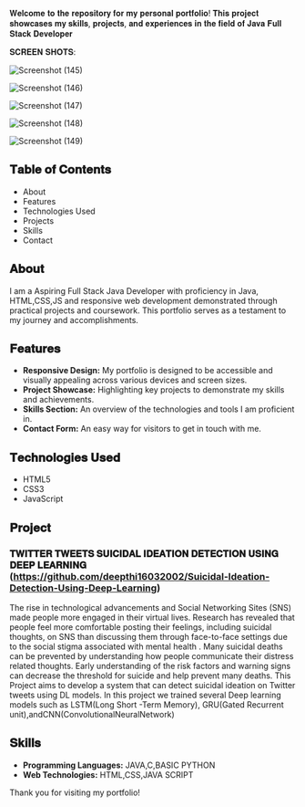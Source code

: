 𝐖𝐞𝐥𝐜𝐨𝐦𝐞 𝐭𝐨 𝐭𝐡𝐞 𝐫𝐞𝐩𝐨𝐬𝐢𝐭𝐨𝐫𝐲 𝐟𝐨𝐫 𝐦𝐲 𝐩𝐞𝐫𝐬𝐨𝐧𝐚𝐥 𝐩𝐨𝐫𝐭𝐟𝐨𝐥𝐢𝐨! 𝐓𝐡𝐢𝐬 𝐩𝐫𝐨𝐣𝐞𝐜𝐭 𝐬𝐡𝐨𝐰𝐜𝐚𝐬𝐞𝐬 𝐦𝐲 𝐬𝐤𝐢𝐥𝐥𝐬, 𝐩𝐫𝐨𝐣𝐞𝐜𝐭𝐬, 𝐚𝐧𝐝 𝐞𝐱𝐩𝐞𝐫𝐢𝐞𝐧𝐜𝐞𝐬 𝐢𝐧 𝐭𝐡𝐞 𝐟𝐢𝐞𝐥𝐝 𝐨𝐟 𝐉𝐚𝐯𝐚 𝐅𝐮𝐥𝐥 𝐒𝐭𝐚𝐜𝐤 𝐃𝐞𝐯𝐞𝐥𝐨𝐩𝐞𝐫

 𝐒𝐂𝐑𝐄𝐄𝐍 𝐒𝐇𝐎𝐓𝐒:





![Screenshot (145)](https://github.com/deepthi16032002/My-Portfolio/assets/134869226/8ea75199-9d02-496d-aafc-7e5317dfed8e)










![Screenshot (146)](https://github.com/deepthi16032002/My-Portfolio/assets/134869226/81c845c3-ff2a-4126-9571-2c57db7175fd)



![Screenshot (147)](https://github.com/deepthi16032002/My-Portfolio/assets/134869226/c855d8df-355d-4d16-b955-8195a51a66da)







![Screenshot (148)](https://github.com/deepthi16032002/My-Portfolio/assets/134869226/869bb455-b02b-45e4-84fa-9f641987a608)



![Screenshot (149)](https://github.com/deepthi16032002/My-Portfolio/assets/134869226/ce6dc9a2-1b45-4de0-bb9e-a3c0039bd70f)


 
## 𝐓𝐚𝐛𝐥𝐞 𝐨𝐟 𝐂𝐨𝐧𝐭𝐞𝐧𝐭𝐬
- About
- Features
- Technologies Used
- Projects
- Skills
- Contact

## 𝐀𝐛𝐨𝐮𝐭
I am a Aspiring Full Stack Java Developer with proficiency in Java, HTML,CSS,JS and
responsive web development demonstrated through practical projects and coursework.
This portfolio serves as a testament to my journey and accomplishments.

## 𝐅𝐞𝐚𝐭𝐮𝐫𝐞𝐬
- **Responsive Design:** My portfolio is designed to be accessible and visually appealing across various devices and screen sizes.
- **Project Showcase:** Highlighting key projects to demonstrate my skills and achievements.
- **Skills Section:** An overview of the technologies and tools I am proficient in.
- **Contact Form:** An easy way for visitors to get in touch with me.

## 𝐓𝐞𝐜𝐡𝐧𝐨𝐥𝐨𝐠𝐢𝐞𝐬 𝐔𝐬𝐞𝐝
- HTML5
- CSS3
- JavaScript

## 𝐏𝐫𝐨𝐣𝐞𝐜𝐭
### 𝐓𝐖𝐈𝐓𝐓𝐄𝐑 𝐓𝐖𝐄𝐄𝐓𝐒 𝐒𝐔𝐈𝐂𝐈𝐃𝐀𝐋 𝐈𝐃𝐄𝐀𝐓𝐈𝐎𝐍 𝐃𝐄𝐓𝐄𝐂𝐓𝐈𝐎𝐍 𝐔𝐒𝐈𝐍𝐆 𝐃𝐄𝐄𝐏 𝐋𝐄𝐀𝐑𝐍𝐈𝐍𝐆 (https://github.com/deepthi16032002/Suicidal-Ideation-Detection-Using-Deep-Learning)
The rise in technological advancements and Social Networking Sites (SNS) made people more engaged in their virtual lives.
Research has revealed that people feel more comfortable posting their feelings, including suicidal thoughts,
on SNS than discussing them through face-to-face settings due to the social stigma associated with mental health .
Many suicidal deaths can be prevented by understanding how people communicate their distress related thoughts. 
Early understanding of the risk factors and warning signs can decrease the threshold for suicide and help prevent many deaths. 
This Project aims to develop a system that can detect suicidal ideation on Twitter tweets using DL models.
In this project we trained several Deep learning models such as LSTM(Long Short -Term Memory), GRU(Gated Recurrent unit),andCNN(ConvolutionalNeuralNetwork)

## 𝐒𝐤𝐢𝐥𝐥𝐬
- **Programming Languages:** JAVA,C,BASIC PYTHON
- **Web Technologies:** HTML,CSS,JAVA SCRIPT

Thank you for visiting my portfolio!
